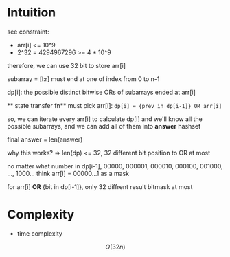 # Intuition

see constraint:

- arr[i] <= 10^9
- 2^32 = 4294967296 >= 4 * 10^9

therefore, we can use 32 bit to store arr[i]

subarray = [l:r] must end at one of index from 0 to n-1

dp[i]: the possible distinct bitwise ORs of subarrays ended at arr[i]

** state transfer fn**
must pick arr[i]: `dp[i] = {prev in dp[i-1]} OR arr[i]`

so, we can iterate every arr[i] to calculate dp[i] and we'll know all the possible subarrays,
and we can add all of them into **answer** hashset

final answer = len(answer)

why this works?
=> len(dp) <= 32, 32 different bit position to OR at most

no matter what number in dp[i-1], 00000, 000001, 000010, 000100, 001000, ..., 1000...
think arr[i] = 00000...1 as a mask

for arr[i] **OR** {bit in dp[i-1]}, only 32 diffrent result bitmask at most

# Complexity

- time complexity

$$O(32n)$$